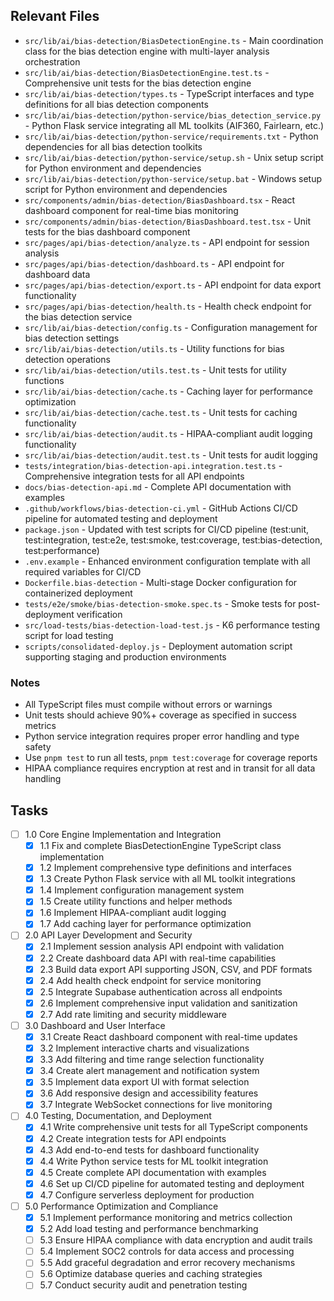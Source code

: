 ## Relevant Files

- `src/lib/ai/bias-detection/BiasDetectionEngine.ts` - Main coordination class for the bias detection engine with multi-layer analysis orchestration
- `src/lib/ai/bias-detection/BiasDetectionEngine.test.ts` - Comprehensive unit tests for the bias detection engine
- `src/lib/ai/bias-detection/types.ts` - TypeScript interfaces and type definitions for all bias detection components
- `src/lib/ai/bias-detection/python-service/bias_detection_service.py` - Python Flask service integrating all ML toolkits (AIF360, Fairlearn, etc.)
- `src/lib/ai/bias-detection/python-service/requirements.txt` - Python dependencies for all bias detection toolkits
- `src/lib/ai/bias-detection/python-service/setup.sh` - Unix setup script for Python environment and dependencies
- `src/lib/ai/bias-detection/python-service/setup.bat` - Windows setup script for Python environment and dependencies
- `src/components/admin/bias-detection/BiasDashboard.tsx` - React dashboard component for real-time bias monitoring
- `src/components/admin/bias-detection/BiasDashboard.test.tsx` - Unit tests for the bias dashboard component
- `src/pages/api/bias-detection/analyze.ts` - API endpoint for session analysis
- `src/pages/api/bias-detection/dashboard.ts` - API endpoint for dashboard data
- `src/pages/api/bias-detection/export.ts` - API endpoint for data export functionality
- `src/pages/api/bias-detection/health.ts` - Health check endpoint for the bias detection service
- `src/lib/ai/bias-detection/config.ts` - Configuration management for bias detection settings
- `src/lib/ai/bias-detection/utils.ts` - Utility functions for bias detection operations
- `src/lib/ai/bias-detection/utils.test.ts` - Unit tests for utility functions
- `src/lib/ai/bias-detection/cache.ts` - Caching layer for performance optimization
- `src/lib/ai/bias-detection/cache.test.ts` - Unit tests for caching functionality
- `src/lib/ai/bias-detection/audit.ts` - HIPAA-compliant audit logging functionality
- `src/lib/ai/bias-detection/audit.test.ts` - Unit tests for audit logging
- `tests/integration/bias-detection-api.integration.test.ts` - Comprehensive integration tests for all API endpoints
- `docs/bias-detection-api.md` - Complete API documentation with examples
- `.github/workflows/bias-detection-ci.yml` - GitHub Actions CI/CD pipeline for automated testing and deployment
- `package.json` - Updated with test scripts for CI/CD pipeline (test:unit, test:integration, test:e2e, test:smoke, test:coverage, test:bias-detection, test:performance)
- `.env.example` - Enhanced environment configuration template with all required variables for CI/CD
- `Dockerfile.bias-detection` - Multi-stage Docker configuration for containerized deployment
- `tests/e2e/smoke/bias-detection-smoke.spec.ts` - Smoke tests for post-deployment verification
- `src/load-tests/bias-detection-load-test.js` - K6 performance testing script for load testing
- `scripts/consolidated-deploy.js` - Deployment automation script supporting staging and production environments

### Notes

- All TypeScript files must compile without errors or warnings
- Unit tests should achieve 90%+ coverage as specified in success metrics
- Python service integration requires proper error handling and type safety
- Use `pnpm test` to run all tests, `pnpm test:coverage` for coverage reports
- HIPAA compliance requires encryption at rest and in transit for all data handling

## Tasks

- [ ] 1.0 Core Engine Implementation and Integration
  - [x] 1.1 Fix and complete BiasDetectionEngine TypeScript class implementation
  - [x] 1.2 Implement comprehensive type definitions and interfaces
  - [x] 1.3 Create Python Flask service with all ML toolkit integrations
  - [x] 1.4 Implement configuration management system
  - [x] 1.5 Create utility functions and helper methods
  - [x] 1.6 Implement HIPAA-compliant audit logging
  - [x] 1.7 Add caching layer for performance optimization

- [ ] 2.0 API Layer Development and Security
  - [x] 2.1 Implement session analysis API endpoint with validation
  - [x] 2.2 Create dashboard data API with real-time capabilities
  - [x] 2.3 Build data export API supporting JSON, CSV, and PDF formats
  - [x] 2.4 Add health check endpoint for service monitoring
  - [x] 2.5 Integrate Supabase authentication across all endpoints
  - [x] 2.6 Implement comprehensive input validation and sanitization
  - [x] 2.7 Add rate limiting and security middleware

- [ ] 3.0 Dashboard and User Interface
  - [x] 3.1 Create React dashboard component with real-time updates
  - [x] 3.2 Implement interactive charts and visualizations
  - [x] 3.3 Add filtering and time range selection functionality
  - [x] 3.4 Create alert management and notification system
  - [x] 3.5 Implement data export UI with format selection
  - [x] 3.6 Add responsive design and accessibility features
  - [x] 3.7 Integrate WebSocket connections for live monitoring

- [ ] 4.0 Testing, Documentation, and Deployment
  - [x] 4.1 Write comprehensive unit tests for all TypeScript components
  - [x] 4.2 Create integration tests for API endpoints
  - [x] 4.3 Add end-to-end tests for dashboard functionality
  - [x] 4.4 Write Python service tests for ML toolkit integration
  - [x] 4.5 Create complete API documentation with examples
  - [x] 4.6 Set up CI/CD pipeline for automated testing and deployment
  - [x] 4.7 Configure serverless deployment for production

- [ ] 5.0 Performance Optimization and Compliance
  - [x] 5.1 Implement performance monitoring and metrics collection
  - [x] 5.2 Add load testing and performance benchmarking
  - [ ] 5.3 Ensure HIPAA compliance with data encryption and audit trails
  - [ ] 5.4 Implement SOC2 controls for data access and processing
  - [ ] 5.5 Add graceful degradation and error recovery mechanisms
  - [ ] 5.6 Optimize database queries and caching strategies
  - [ ] 5.7 Conduct security audit and penetration testing 